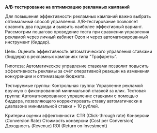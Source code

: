**A/B-тестирование на оптимизацию рекламных кампаний**

Для повышения эффективности рекламных кампаний важно выбрать оптимальный способ управления. A/B-тестирование позволяет сравнить два подхода и выявить наиболее эффективный вариант. Рассмотрим пошагово проведение теста при сравнении управления рекламой через личный кабинет Ozon и через автоматизированный инструмент (биддер).

Цель: 
Оценить эффективность автоматического управления ставками (биддера) в рекламных кампаниях типа "Трафареты".

Гипотеза:
Автоматическое управление ставками позволит повысить эффективность рекламы за счёт оперативной реакции на изменения конкуренции и оптимизации бюджета.

Тестируемые группы:
Контрольная группа: Управление рекламой вручную с фиксированной минимальной ставкой за клик.
Тестовая группа: Автоматизированное управление ставками с помощью биддера, позволяющего корректировать ставку автоматически в диапазоне минимальной ставки + 10 рублей.

Критерии оценки эффективности:
CTR (Click-through rate)
Конверсии (Conversion Rate)
Стоимость конверсии (Cost per Conversion)
Доходность (Revenue)
ROI (Return on Investment)

